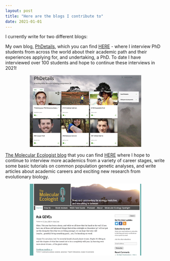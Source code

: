 ```yaml
---
layout: post
title: "Here are the blogs I contribute to"
date: 2021-01-01
---
```


<p>I currently write for two different blogs:</p>

<p>My own blog, <ins>PhDetails</ins>, which you can find <a href="http://phdetails.blogspot.com">HERE</a> - where I interview PhD students from across the world about their academic path and their experiences applying for, and undertaking, a PhD. To date I have interviewed over 100 students and hope to continue these interviews in 2021!</p>

<p style="text-align:center;"><img src="/pics/Screen Shot 2021-01-06 at 13.47.13.png" width="350" height="225" class="center">

<p><ins>The Molecular Ecologist blog</ins> that you can find <a href="https://www.molecularecologist.com">HERE</a> where I hope to continue to interview more academics from a variety of career stages, write some basic tutorials on common population genetic analyses, and write articles about academic careers and exciting new research from evolutionary biology. </p>

<p style="text-align:center;"><img src="/pics/Screen Shot 2021-01-06 at 13.47.27.png" width="350" height="225" class="center">

